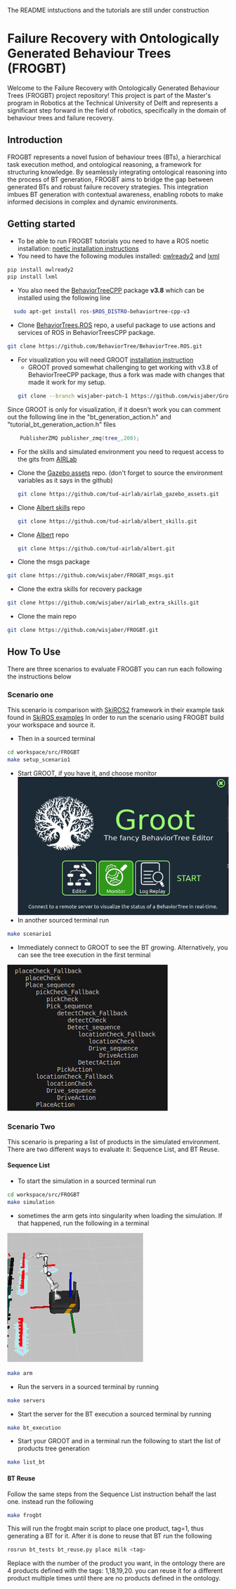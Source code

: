 The README intstuctions and the tutorials are still under construction

# Failure Recovery with Ontologically Generated Behaviour Trees (FROGBT)
Welcome to the Failure Recovery with Ontologically Generated Behaviour Trees (FROGBT) project repository! This project is part of the Master's program in Robotics at the Technical University of Delft and represents a significant step forward in the field of robotics, specifically in the domain of behaviour trees and failure recovery.

## Introduction
FROGBT represents a novel fusion of behaviour trees (BTs), a hierarchical task execution method, and ontological reasoning, a framework for structuring knowledge. By seamlessly integrating ontological reasoning into the process of BT generation, FROGBT aims to bridge the gap between generated BTs and robust failure recovery strategies. This integration imbues BT generation with contextual awareness, enabling robots to make informed decisions in complex and dynamic environments.

## Getting started
- To be able to run FROGBT tutorials you need to have a ROS noetic installation: [noetic installation instructions](http://wiki.ros.org/noetic/Installation/Ubuntu)
- You need to have the following modules installed: [owlready2](https://pypi.org/project/owlready2/) and [lxml](https://pypi.org/project/lxml/)
```bash
pip install owlready2
pip install lxml
```
- You also need the [BehaviorTreeCPP](https://github.com/BehaviorTree/BehaviorTree.CPP) package **v3.8** which can be installed using the following line 
```bash
  sudo apt-get install ros-$ROS_DISTRO-behaviortree-cpp-v3
```
- Clone [BehaviorTrees.ROS](https://github.com/BehaviorTree/BehaviorTree.ROS) repo, a useful package to use actions and services of ROS in BehaviorTreesCPP package. 
```bash
git clone https://github.com/BehaviorTree/BehaviorTree.ROS.git
```
- For visualization you will need GROOT [installation instruction](https://github.com/wisjaber/Groot) 
	- GROOT proved somewhat challenging to get working with v3.8 of BehaviorTreeCPP package, thus a fork was made with changes that made it work for my setup. 		
	```bash
	git clone --branch wisjaber-patch-1 https://github.com/wisjaber/Groot.git
	```
Since GROOT is only for visualization, if it doesn't work you can comment out the following line in the "bt_generation_action.h" and "tutorial_bt_generation_action.h" files
```C++
	PublisherZMQ publisher_zmq(tree_,200);
```
- For the skills and simulated environment you need to request access to the gits from [AIRLab](https://icai.ai/airlab-delft/) 
- Clone the [Gazebo assets](https://github.com/tud-airlab/airlab_gazebo_assets) repo. (don't forget to source the environment variables as it says in the github)
	```bash
	git clone https://github.com/tud-airlab/airlab_gazebo_assets.git
	```
- Clone [Albert skills](https://github.com/tud-airlab/albert_skills) repo
	```bash 
	git clone https://github.com/tud-airlab/albert_skills.git
	```
- Clone [Albert](https://github.com/tud-airlab/albert) repo
	```bash
	git clone https://github.com/tud-airlab/albert.git
	```

- Clone the msgs package 
```bash
git clone https://github.com/wisjaber/FROGBT_msgs.git
```
- Clone the extra skills for recovery package
```bash
git clone https://github.com/wisjaber/airlab_extra_skills.git
```
- Clone the main repo
```bash
git clone https://github.com/wisjaber/FROGBT.git
```

## How To Use
There are three scenarios to evaluate FROGBT you can run each following the instructions below 
### Scenario one
This scenario is comparison with [SkiROS2](https://github.com/RVMI/skiros2) framework in their example task found in [SkiROS examples](https://github.com/RVMI/skiros2_examples)
In order to run the scenario using FROGBT build your workspace and source it. 
- Then in a sourced terminal
```bash
cd workspace/src/FROGBT
make setup_scenario1
```
- Start GROOT, if you have it, and choose monitor
![alt text](https://github.com/wisjaber/FROGBT/blob/main/Pasted%20image%2020230908110601.png?raw=true)
- In another sourced terminal run
```bash
make scenario1
```
- Immediately connect to GROOT to see the BT growing. Alternatively, you can see the tree execution in the first terminal

![alt text](https://github.com/wisjaber/FROGBT/blob/main/Pasted%20image%2020230908110755.png?raw=true)
### Scenario Two
This scenario is preparing a list of products in the simulated environment. There are two different ways to evaluate it: Sequence List, and BT Reuse. 
#### Sequence List
- To start the simulation in a sourced terminal run 
```bash
cd workspace/src/FROGBT
make simulation
```

- sometimes the arm gets into singularity when loading the simulation. If that happened, run the following in a terminal

![alt text](https://github.com/wisjaber/FROGBT/blob/main/Pasted%20image%2020230908130020.png?raw=true)

```bash
make arm
```
- Run the servers in a sourced terminal by running
```bash
make servers
```
- Start the server for the BT execution a sourced terminal by running 
```bash
make bt_execution
```
- Start your GROOT and in a terminal run the following to start the list of products tree generation
```bash
make list_bt
```
#### BT Reuse
Follow the same steps from the Sequence List instruction behalf the last one. instead run the following
```bash
make frogbt
```
This will run the frogbt main script to place one product, tag=1, thus generating a BT for it. After it is done to reuse that BT run the following
```bash
rosrun bt_tests bt_reuse.py place milk <tag>
```
Replace <tag> with the number of the product you want, in the ontology there are 4 products defined with the tags: 1,18,19,20. 
you can reuse it for a different product multiple times until there are no products defined in the ontology.


